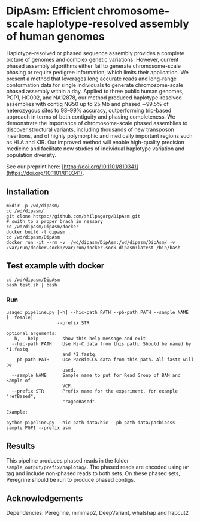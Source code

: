 # DipAsm: Efficient chromosome-scale haplotype-resolved assembly of human genomes

Haplotype-resolved or phased sequence assembly provides a complete picture of genomes and complex genetic variations. However, current phased assembly algorithms either fail to generate chromosome-scale phasing or require pedigree information, which limits their application. We present a method that leverages long accurate reads and long-range conformation data for single individuals to generate chromosome-scale phased assembly within a day. Applied to three public human genomes, PGP1, HG002, and NA12878, our method produced haplotype-resolved assemblies with contig NG50 up to 25 Mb and phased ∼99.5% of heterozygous sites to 98–99% accuracy, outperforming trio-based approach in terms of both contiguity and phasing completeness. We demonstrate the importance of chromosome-scale phased assemblies to discover structural variants, including thousands of new transposon insertions, and of highly polymorphic and medically important regions such as HLA and KIR. Our improved method will enable high-quality precision medicine and facilitate new studies of individual haplotype variation and population diversity.

See our preprint here: [https://doi.org/10.1101/810341](https://doi.org/10.1101/810341).

## Installation
```
mkdir -p /wd/dipasm/
cd /wd/dipasm/
git clone https://github.com/shilpagarg/DipAsm.git
# swith to a proper brach in nessary
cd /wd/dipasm/DipAsm/docker
docker build -t dipasm .
cd /wd/dipasm/DipAsm
docker run -it --rm -v  /wd/dipasm/DipAsm:/wd/dipasm/DipAsm/ -v /var/run/docker.sock:/var/run/docker.sock dipasm:latest /bin/bash
```

## Test example with docker
```
cd /wd/dipasm/DipAsm
bash test.sh | bash
```
### Run

```
usage: pipeline.py [-h] --hic-path PATH --pb-path PATH --sample NAME [--female]
                   --prefix STR

optional arguments:
  -h, --help         show this help message and exit
  --hic-path PATH    Use Hi-C data from this path. Should be named by *1.fastq
                     and *2.fastq.
  --pb-path PATH     Use PacBioCCS data from this path. All fastq will be
                     used.
  --sample NAME      Sample name to put for Read Group of BAM and Sample of
                     VCF.
  --prefix STR       Prefix name for the experiment, for example "refBased",
                     "ragooBased".

Example:

python pipeline.py --hic-path data/hic --pb-path data/pacbiocss --sample PGP1 --prefix asm
```
## Results
This pipeline produces phased reads in the folder `sample_output/prefix/haplotag/`. The phased reads are encoded using `HP` tag and include non-phased reads to both sets. On these phased sets, Peregrine should be run to produce phased contigs.

## Acknowledgements
Dependencies: Peregrine, minimap2, DeepVariant, whatshap and hapcut2


